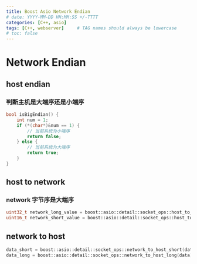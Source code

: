 ```yaml
---
title: Boost Asio Network Endian
# date: YYYY-MM-DD HH:MM:SS +/-TTTT
categories: [C++, asio]
tags: [C++, webserver]     # TAG names should always be lowercase
# toc: false
---
```


# Network Endian

## host endian
### 判断主机是大端序还是小端序
```cpp
bool isBigEndian() {
    int num = 1;
    if (*(char*)&num == 1) {
        // 当前系统为小端序
        return false;
    } else {
        // 当前系统为大端序
        return true;
    }
}
```

## host to network
### network 字节序是大端序
```cpp
uint32_t network_long_value = boost::asio::detail::socket_ops::host_to_network_long(host_long_value);
uint16_t network_short_value = boost::asio::detail::socket_ops::host_to_network_short(host_short_value);
```

## network to host
```cpp
data_short = boost::asio::detail::socket_ops::network_to_host_short(data);
data_long = boost::asio::detail::socket_ops::network_to_host_long(data);
```